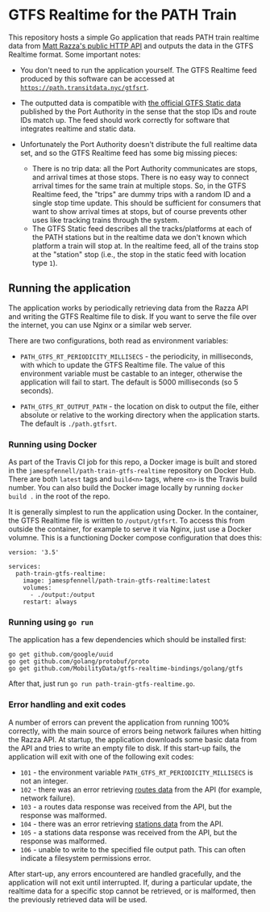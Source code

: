 # GTFS Realtime for the PATH Train

This repository hosts a simple Go application
that reads PATH train realtime data from [Matt Razza's public HTTP API](https://github.com/mrazza/path-data)
and outputs the data in the GTFS Realtime format.
Some important notes:

- You don't need to run the application yourself.
    The GTFS Realtime feed produced by this software can be accessed at 
    [`https://path.transitdata.nyc/gtfsrt`](https://path.transitdata.nyc/gtfsrt).

- The outputted data is compatible with [the official GTFS Static data](https://old.panynj.gov/path/developers.html)
    published by the Port Authority
    in the sense that the stop IDs and route IDs match up.
    The feed should work correctly for software that integrates realtime and static data.

- Unfortunately the Port Authority doesn't distribute the full realtime data set, and so the GTFS
  Realtime feed has some big missing pieces:
  - There is no trip data: all the Port Authority communicates are stops, and arrival times at those stops.
    There is no easy way to connect arrival times for the same train at multiple stops.
    So, in the GTFS Realtime feed, the "trips" are dummy trips with a random ID and a single 
    stop time update. This should be sufficient for consumers that want to show arrival times at stops,
    but of course prevents other uses like tracking trains through the system.
  - The GTFS Static feed describes all the tracks/platforms at each of the PATH stations
    but in the realtime data we don't known which platform a train will stop at.
    In the realtime feed, all of the trains stop at the "station" stop (i.e., the stop in the static
    feed with location type `1`).


## Running the application

The application works by periodically retrieving data from the Razza API
and writing the GTFS Realtime file to disk.
If you want to serve the file over the internet, you can use Nginx or a similar web server.
 
There are two configurations, both read as environment variables:

- `PATH_GTFS_RT_PERIODICITY_MILLISECS` - the periodicity, in milliseconds,
    with which to update the GTFS Realtime file. The value of this environment
    variable must be castable to an integer, otherwise the application will fail to start.
    The default is 5000 milliseconds (so 5 seconds).
    
- `PATH_GTFS_RT_OUTPUT_PATH` - the location on disk to output the file,
    either absolute or relative to the working directory when the application starts.
    The default is `./path.gtfsrt`.


### Running using Docker

As part of the Travis CI job for this repo, a Docker image is built and stored
in the `jamespfennell/path-train-gtfs-realtime` repository on Docker Hub.
There are both `latest` tags and `build<n>` tags, where `<n>` is the Travis build number.
You can also build the Docker image locally by running `docker build .` in the
root of the repo.

It is generally simplest to run the application using Docker.
In the container, the GTFS Realtime file is written to `/output/gtfsrt`.
To access this from outside the container, for example to serve it via Nginx,
just use a Docker volumne.
This is a functioning Docker compose configuration that does this:
```
version: '3.5'

services:
  path-train-gtfs-realtime:
    image: jamespfennell/path-train-gtfs-realtime:latest
    volumes:
      - ./output:/output
    restart: always
```


### Running using `go run`

The application has a few dependencies which should be installed first:
```
go get github.com/google/uuid
go get github.com/golang/protobuf/proto
go get github.com/MobilityData/gtfs-realtime-bindings/golang/gtfs
```
After that, just run `go run path-train-gtfs-realtime.go`.


### Error handling and exit codes

A number of errors can prevent the application from running 100% correctly,
with the main source of errors being network failures when hitting the Razza API.
At startup, the application downloads some basic data from the API and
tries to write an empty file to disk. 
If this start-up fails, the application will exit with one of the following exit codes:

- `101` - the environment variable `PATH_GTFS_RT_PERIODICITY_MILLISECS` is not an integer.
- `102` - there was an error retrieving [routes data](https://path.api.razza.dev/v1/routes) from the API (for example, network failure).
- `103` - a routes data response was received from the API, but the response was malformed.
- `104` - there was an error retrieving [stations data](https://path.api.razza.dev/v1/stations) from the API.
- `105` - a stations data response was received from the API, but the response was malformed.
- `106` - unable to write to the specified file output path. This can often indicate a filesystem permissions error. 

After start-up, any errors encountered are handled gracefully, and the application will not exit until interrupted.
If, during a particular update, the realtime data for a specific stop cannot be retrieved, or is malformed,
then the previously retrieved data will be used.

